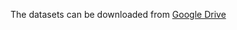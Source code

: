 The datasets can be downloaded from [Google Drive](https://drive.google.com/drive/folders/1p4iBeM4r-sUKe8TnS4DcYlxvQagcmola)